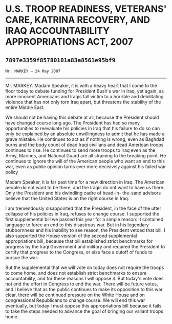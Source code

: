 # U.S. TROOP READINESS, VETERANS' CARE, KATRINA RECOVERY, AND IRAQ  ACCOUNTABILITY APPROPRIATIONS ACT, 2007
## `7897e3359f85780101a83a8561e95bf9`
`Mr. MARKEY — 24 May 2007`

---


Mr. MARKEY. Madam Speaker, it is with a heavy heart that I come to 
the floor today to debate funding for President Bush's war in Iraq, yet 
again, as more innocent Americans and Iraqis fall victim to a horrible 
and debilitating violence that has not only torn Iraq apart, but 
threatens the stability of the entire Middle East.



We should not be having this debate at all, because the President 
should have changed course long ago. The President has had so many 
opportunities to reevaluate his policies in Iraq that his failure to do 
so can only be explained by an absolute unwillingness to admit that he 
has made a grave mistake. He continues to act as if nothing is wrong, 
even as Baghdad burns and the body count of dead Iraqi civilians and 
dead American troops continues to rise. He continues to send more 
troops to Iraq even as the Army, Marines, and National Guard are all 
straining to the breaking point. He continues to ignore the will of the 
American people who want an end to this war, even as public opinion 
turns ever more decisively against his failed war policy

Madam Speaker, it is far past time for a new direction in Iraq. The 
American people do not want to be there, and the Iraqis do not want to 
have us there. Only the President and his dwindling cadre of head-in-
the-sand advisors believe that the United States is on the right course 
in Iraq.

I am tremendously disappointed that the President, in the face of the 
utter collapse of his policies in Iraq, refuses to change course. I 
supported the first supplemental bill we passed this year for a simple 
reason: It contained language to force an end to this disastrous war. 
But in his legendary stubbornness and his inability to see reason, the 
President vetoed that bill. I also supported the House version of the 
second supplemental appropriations bill, because that bill established 
strict benchmarks for progress by the Iraqi Government and military and 
required the President to certify that progress to the Congress, or 
else face a cutoff of funds to pursue the war.

But the supplemental that we will vote on today does not require the 
troops to come home, and does not establish strict benchmarks to ensure 
accountability, and for these reasons I will oppose it. But today's 
vote does not end the effort in Congress to end the war. There will be 
future votes, and I believe that as the public continues to make its 
opposition to this war clear, there will be continued pressure on the 
White House and on congressional Republicans to change course. We will 
end this war eventually, but today I must oppose this appropriations 
bill because it fails to take the steps needed to advance the goal of 
bringing our valiant troops home.